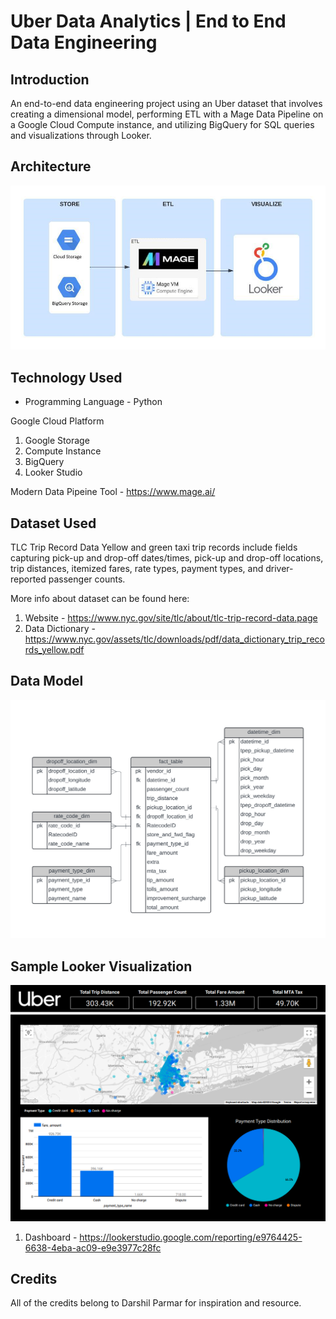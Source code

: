 # Uber Data Analytics | End to End Data Engineering

## Introduction

An end-to-end data engineering project using an Uber dataset that involves creating a dimensional model, performing ETL with a Mage Data Pipeline on a Google Cloud Compute instance, and utilizing BigQuery for SQL queries and visualizations through Looker.

## Architecture 
<img src="Sequence diagram.png">

## Technology Used
- Programming Language - Python

Google Cloud Platform
1. Google Storage
2. Compute Instance 
3. BigQuery
4. Looker Studio

Modern Data Pipeine Tool - https://www.mage.ai/



## Dataset Used
TLC Trip Record Data
Yellow and green taxi trip records include fields capturing pick-up and drop-off dates/times, pick-up and drop-off locations, trip distances, itemized fares, rate types, payment types, and driver-reported passenger counts. 


More info about dataset can be found here:
1. Website - https://www.nyc.gov/site/tlc/about/tlc-trip-record-data.page
2. Data Dictionary - https://www.nyc.gov/assets/tlc/downloads/pdf/data_dictionary_trip_records_yellow.pdf

## Data Model
<img src="uber_data_model.png">


## Sample Looker Visualization
<img src="Uber_Data_Analytics_-_Payment_Type_Distribution.png">

1. Dashboard - https://lookerstudio.google.com/reporting/e9764425-6638-4eba-ac09-e9e3977c28fc

## Credits
All of the credits belong to Darshil Parmar for inspiration and resource.
